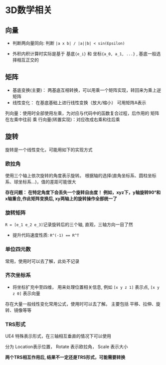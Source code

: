 # 3D数学相关

## 向量

* 判断两向量同向:
判断 `|a x b| / |a||b| < sin(Epsilon)`

* 外积内积计算时实际是基于 基底`{e_i}` 和 坐标`{a_0, a_1, ...}` , 基底一般选择相互正交的

## 矩阵

* 基底变换(主要)： 两基底互相转换，可以用乘一个矩阵实现，转回来为乘上逆矩阵
* 线性变化： 在基底基础上进行线性变换（放大/缩小） 可用矩阵A表示

列向量：使用时全部使用左乘，为对应与代码中的函数复合过程，后作用的 矩阵 在左乘中往前 乘
行向量(转置实现)：对应改成右乘和往后乘

## 旋转

旋转是一个线性变化，可能用如下的实现方式

### 欧拉角

使用三个轴上依次旋转的角度表示旋转。 根据轴的选择(直角坐标系、圆柱坐标系、球坐标系...)，值的差距可能很大

__存在问题： 在特定角度下会丢失一个旋转自由度！ 例如，xyz下，y轴旋转90°和x轴重合,作此矩阵变换后, xy两轴上的旋转操作全部统一了__

### 旋转矩阵

`R = [e_1 e_2 e_3]`记录旋转后的三个轴, 直观，三轴方向一目了然

* 提升代码速度性质: `R^(-1) == R^T `

### 单位四元数

常用，使用时可以去了解，此处不记录

### 齐次坐标系

* 将坐标扩充中至四维， 用来处理位置相关信息, 例如 `[x y z 1]` 表示点, `[x y z 0]` 表示向量

存在大量一般线性变化常用公式，使用时可以去了解。
主要包括 平移、拉伸、旋转、镜像等等

### TRS形式

UE4 特殊表示形式，在三轴相互垂直的情况下可以使用

分为  Location表示位置， Rotate 表示欧拉角， Scale 表示大小

__两个TRS相互作用后, 结果不一定还是TRS形式，可能需要转换__








